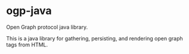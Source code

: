 ogp-java
========

Open Graph protocol java library.

This is a java library for gathering, persisting, and rendering open
graph tags from HTML.
